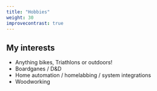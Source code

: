 ```yaml
---
title: "Hobbies"
weight: 30
improvecontrast: true
---
```


## My interests

- Anything bikes, Triathlons or outdoors!
- Boardganes / D&D
- Home automation / homelabbing / system integrations
- Woodworking

